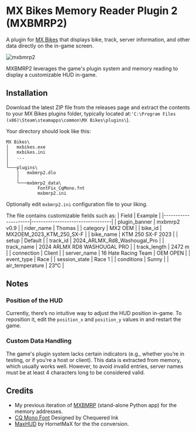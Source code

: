 # MX Bikes Memory Reader Plugin 2 (MXBMRP2)

A plugin for [MX Bikes](https://mx-bikes.com/) that displays bike, track, server information, and other data directly on the in-game screen.

![mxbmrp2](https://github.com/user-attachments/assets/fad6f978-5035-465e-b6dd-b61eec51aeae)

MXBMRP2 leverages the game's plugin system and memory reading to display a customizable HUD in-game.

## Installation

Download the latest ZIP file from the releases page and extract the contents to your MX Bikes plugins folder, typically located at:`'C:\Program Files (x86)\Steam\steamapps\common\MX Bikes\plugins\`).

Your directory should look like this:

```
MX Bikes\
│   mxbikes.exe
│   mxbikes.ini
│   ...
│
└───plugins\
    │   mxbmrp2.dlo
    │
    └───mxbmrp2_data\
            FontFix_CqMono.fnt
            mxbmrp2.ini
```

Optionally edit `mxbmrp2.ini` configuration file to your liking.
  
The file contains customizable fields such as:
| Field               | Example                          |
|---------------------|----------------------------------|
| plugin_banner       | mxbmrp2 v0.9                     |
| rider_name          | Thomas                           |
| category            | MX2 OEM                          |
| bike_id             | MX2OEM_2023_KTM_250_SX-F         |
| bike_name           | KTM 250 SX-F 2023                |
| setup               | Default                          |
| track_id            | 2024_ARLMX_Rd8_Washougal_Pro     |
| track_name          | 2024 ARLMX RD8 WASHOUGAL PRO     |
| track_length        | 2472 m                           |
| connection          | Client                           |
| server_name         | 16 Hate Racing Team | OEM OPEN   |
| event_type          | Race                             |
| session_state       | Race 1                           |
| conditions          | Sunny                            |
| air_temperature     | 23°C                             |

## Notes
### Position of the HUD
Currently, there’s no intuitive way to adjust the HUD position in-game. To reposition it, edit the `position_x` and `position_y` values in and restart the game.

### Custom Data Handling
The game's plugin system lacks certain indicators (e.g., whether you’re in testing, or if you're a host or client). This data is extracted from memory, which usually works well. However, to avoid invalid entries, server names must be at least 4 characters long to be considered valid.

## Credits
 - My previous iteration of [MXBMRP](https://github.com/thomas4f/mxbmrp) (stand-alone Python app) for the memory addresses.
 - [CQ Mono Font](https://www.fontspace.com/cq-mono-font-f23980) Designed by Chequered Ink
 - [MaxHUD](https://forum.mx-bikes.com/index.php?topic=180.0) by HornetMaX for the the conversion.

